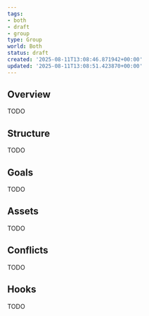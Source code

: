 ```yaml
---
tags:
- both
- draft
- group
type: Group
world: Both
status: draft
created: '2025-08-11T13:08:46.871942+00:00'
updated: '2025-08-11T13:08:51.423870+00:00'
---
```



## Overview

TODO
## Structure

TODO
## Goals

TODO
## Assets

TODO
## Conflicts

TODO
## Hooks

TODO
